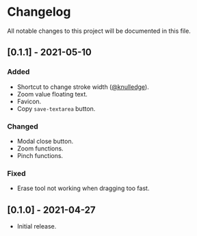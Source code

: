 # Changelog
All notable changes to this project will be documented in this file.


## [0.1.1] - 2021-05-10
### Added
- Shortcut to change stroke width ([@knulledge](https://github.com/knulledge)).
- Zoom value floating text.
- Favicon.
- Copy `save-textarea` button.

### Changed
- Modal close button.
- Zoom functions.
- Pinch functions.

### Fixed
- Erase tool not working when dragging too fast.


## [0.1.0] - 2021-04-27
- Initial release.
